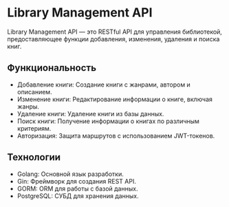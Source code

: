 # Library Management API

Library Management API — это RESTful API для управления библиотекой, предоставляющее функции добавления, изменения, удаления и поиска книг.

## Функциональность

- Добавление книги: Создание книги с жанрами, автором и описанием.
- Изменение книги: Редактирование информации о книге, включая жанры.
- Удаление книги: Удаление книги из базы данных.
- Поиск книги: Получение информации о книгах по различным критериям.
- Авторизация: Защита маршрутов с использованием JWT-токенов.

## Технологии

- Golang: Основной язык разработки.
- Gin: Фреймворк для создания REST API.
- GORM: ORM для работы с базой данных.
- PostgreSQL: СУБД для хранения данных.